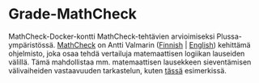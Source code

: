 
# Grade-MathCheck

MathCheck-Docker-kontti MathCheck-tehtävien arvioimiseksi Plussa-ympäristössä. [MathCheck](http://math.tut.fi/mathcheck/) on Antti Valmarin ([Finnish](http://users.jyu.fi/%7eava/index.html) | [English](http://users.jyu.fi/%7eava/indexEng.html)) kehittämä ohjelmisto, joka osaa tehdä vertailuja matemaattisen logiikan lauseiden välillä. Tämä mahdollistaa mm. matemaattisen lausekkeen sieventämisen välivaiheiden vastaavuuden tarkastelun, kuten [tässä](http://math.tut.fi/mathcheck/introductory1.html) esimerkissä.